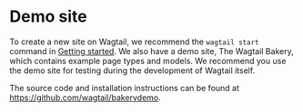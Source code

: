 # Demo site

To create a new site on Wagtail, we recommend the `wagtail start` command in [Getting started](index). We also have a demo site, The Wagtail Bakery, which contains example page types and models. We recommend you use the demo site for testing during the development of Wagtail itself.

The source code and installation instructions can be found at <https://github.com/wagtail/bakerydemo>.
